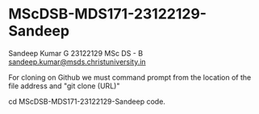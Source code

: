 # MScDSB-MDS171-23122129-Sandeep      
                                                                                                  
Sandeep Kumar G
23122129
MSc DS - B
sandeep.kumar@msds.christuniversity.in

For cloning on Github we must command prompt from the location of the file address and "git clone (URL)"

cd MScDSB-MDS171-23122129-Sandeep 
code.




